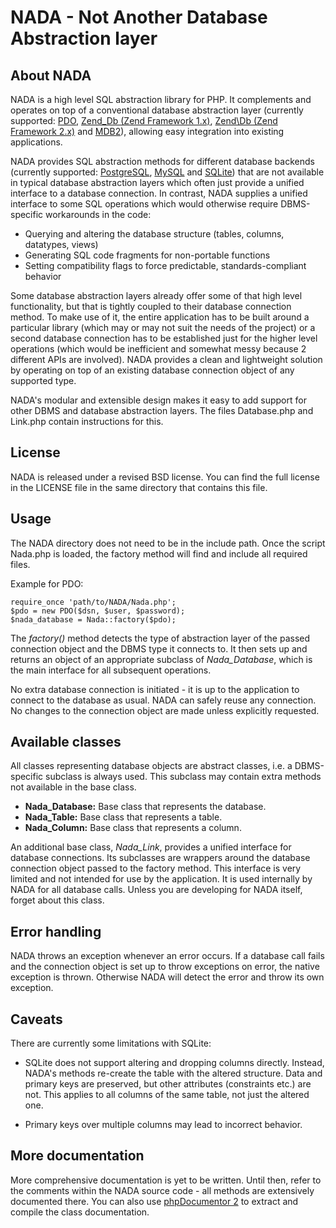 NADA - Not Another Database Abstraction layer
=============================================

About NADA
----------

NADA is a high level SQL abstraction library for PHP. It complements and
operates on top of a conventional database abstraction layer (currently
supported: [PDO](http://php.net/manual/en/book.pdo.php),
[Zend_Db (Zend Framework 1.x)](http://framework.zend.com),
[Zend\Db (Zend Framework 2.x)](http://framework.zend.com) and
[MDB2](http://pear.php.net/package/MDB2)), allowing easy integration into
existing applications.

NADA provides SQL abstraction methods for different database backends (currently
supported: [PostgreSQL](http://postgresql.org), [MySQL](http://mysql.org) and
[SQLite](http://sqlite.org/)) that are not available in typical database
abstraction layers which often just provide a unified interface to a database
connection. In contrast, NADA supplies a unified interface to some SQL
operations which would otherwise require DBMS-specific workarounds in the code:

- Querying and altering the database structure (tables, columns, datatypes,
  views)
- Generating SQL code fragments for non-portable functions
- Setting compatibility flags to force predictable, standards-compliant behavior

Some database abstraction layers already offer some of that high level
functionality, but that is tightly coupled to their database connection method.
To make use of it, the entire application has to be built around a particular
library (which may or may not suit the needs of the project) or a second
database connection has to be established just for the higher level operations
(which would be inefficient and somewhat messy because 2 different APIs are
involved). NADA provides a clean and lightweight solution by operating on top
of an existing database connection object of any supported type.

NADA's modular and extensible design makes it easy to add support for other DBMS
and database abstraction layers. The files Database.php and Link.php contain
instructions for this.


License
-------

NADA is released under a revised BSD license. You can find the full license in
the LICENSE file in the same directory that contains this file.


Usage
-----

The NADA directory does not need to be in the include path. Once the script
Nada.php is loaded, the factory method will find and include all required files.

Example for PDO:

    require_once 'path/to/NADA/Nada.php';
    $pdo = new PDO($dsn, $user, $password);
    $nada_database = Nada::factory($pdo);

The *factory()* method detects the type of abstraction layer of the passed
connection object and the DBMS type it connects to. It then sets up and returns
an object of an appropriate subclass of *Nada_Database*, which is the main
interface for all subsequent operations.

No extra database connection is initiated - it is up to the application to
connect to the database as usual. NADA can safely reuse any connection. No
changes to the connection object are made unless explicitly requested.

Available classes
-----------------

All classes representing database objects are abstract classes, i.e. a
DBMS-specific subclass is always used. This subclass may contain extra methods
not available in the base class.

- **Nada_Database:** Base class that represents the database.
- **Nada_Table:** Base class that represents a table.
- **Nada_Column:** Base class that represents a column.

An additional base class, *Nada_Link*, provides a unified interface for database
connections. Its subclasses are wrappers around the database connection object
passed to the factory method. This interface is very limited and not intended
for use by the application. It is used internally by NADA for all database
calls. Unless you are developing for NADA itself, forget about this class.


Error handling
--------------

NADA throws an exception whenever an error occurs. If a database call fails and
the connection object is set up to throw exceptions on error, the native
exception is thrown. Otherwise NADA will detect the error and throw its own
exception.


Caveats
-------

There are currently some limitations with SQLite:

- SQLite does not support altering and dropping columns directly. Instead,
  NADA's methods re-create the table with the altered structure. Data and
  primary keys are preserved, but other attributes (constraints etc.) are not.
  This applies to all columns of the same table, not just the altered one.

- Primary keys over multiple columns may lead to incorrect behavior.


More documentation
------------------


More comprehensive documentation is yet to be written. Until then, refer to the
comments within the NADA source code - all methods are extensively documented
there. You can also use [phpDocumentor 2](http://www.phpdoc.org/) to extract and
compile the class documentation.
